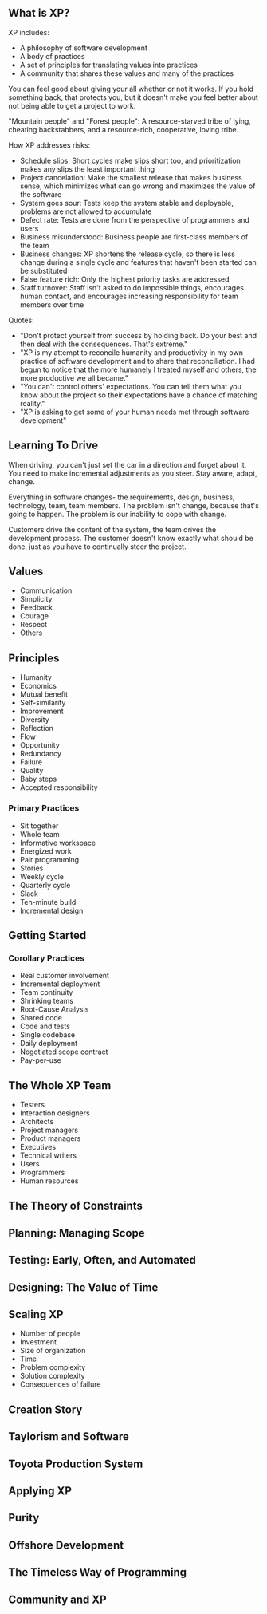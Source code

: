 ## What is XP?

XP includes:

* A philosophy of software development
* A body of practices
* A set of principles for translating values into practices
* A community that shares these values and many of the practices

You can feel good about giving your all whether or not it works. If you hold something back, that protects you, but it doesn't make you feel better about not being able to get a project to work.

"Mountain people" and "Forest people": A resource-starved tribe of lying, cheating backstabbers, and a resource-rich, cooperative, loving tribe.

How XP addresses risks:

* Schedule slips: Short cycles make slips short too, and prioritization makes any slips the least important thing
* Project cancelation: Make the smallest release that makes business sense, which minimizes what can go wrong and maximizes the value of the software
* System goes sour: Tests keep the system stable and deployable, problems are not allowed to accumulate
* Defect rate: Tests are done from the perspective of programmers and users
* Business misunderstood: Business people are first-class members of the team
* Business changes: XP shortens the release cycle, so there is less change during a single cycle and features that haven't been started can be substituted
* False feature rich: Only the highest priority tasks are addressed
* Staff turnover: Staff isn't asked to do impossible things, encourages human contact, and encourages increasing responsibility for team members over time

Quotes:

* "Don't protect yourself from success by holding back. Do your best and then deal with the consequences. That's extreme."
* "XP is my attempt to reconcile humanity and productivity in my own practice of software development and to share that reconciliation. I had begun to notice that the more humanely I treated myself and others, the more productive we all became."
* "You can't control others' expectations. You can tell them what you know about the project so their expectations have a chance of matching reality."
* "XP is asking to get some of your human needs met through software development"

## Learning To Drive

When driving, you can't just set the car in a direction and forget about it. You need to make incremental adjustments as you steer. Stay aware, adapt, change.

Everything in software changes- the requirements, design, business, technology, team, team members. The problem isn't change, because that's going to happen. The problem is our inability to cope with change.

Customers drive the content of the system, the team drives the development process. The customer doesn't know exactly what should be done, just as you have to continually steer the project.

## Values

* Communication
* Simplicity
* Feedback
* Courage
* Respect
* Others

## Principles

* Humanity
* Economics
* Mutual benefit
* Self-similarity
* Improvement
* Diversity
* Reflection
* Flow
* Opportunity
* Redundancy
* Failure
* Quality
* Baby steps
* Accepted responsibility

### Primary Practices

* Sit together
* Whole team
* Informative workspace
* Energized work
* Pair programming
* Stories
* Weekly cycle
* Quarterly cycle
* Slack
* Ten-minute build
* Incremental design

## Getting Started

### Corollary Practices

* Real customer involvement
* Incremental deployment
* Team continuity
* Shrinking teams
* Root-Cause Analysis
* Shared code
* Code and tests
* Single codebase
* Daily deployment
* Negotiated scope contract
* Pay-per-use

## The Whole XP Team

* Testers
* Interaction designers
* Architects
* Project managers
* Product managers
* Executives
* Technical writers
* Users
* Programmers
* Human resources

## The Theory of Constraints

## Planning: Managing Scope

## Testing: Early, Often, and Automated

## Designing: The Value of Time

## Scaling XP

* Number of people
* Investment
* Size of organization
* Time
* Problem complexity
* Solution complexity
* Consequences of failure

## Creation Story

## Taylorism and Software

## Toyota Production System

## Applying XP

## Purity

## Offshore Development

## The Timeless Way of Programming

## Community and XP

